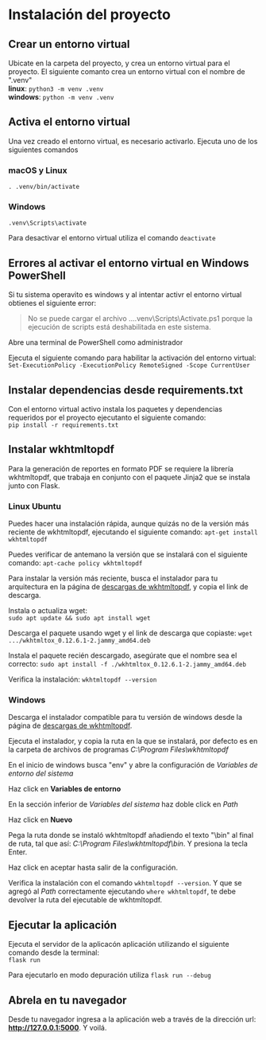 # Instalación del proyecto

## Crear un entorno virtual

Ubicate en la carpeta del proyecto, y crea un entorno virtual para el proyecto. El siguiente comanto crea un entorno virtual con el nombre de ".venv"  
**linux**: `python3 -m venv .venv`  
**windows**: `python -m venv .venv`

## Activa el entorno virtual

Una vez creado el entorno virtual, es necesario activarlo. Ejecuta uno de los siguientes comandos

### macOS y Linux

`. .venv/bin/activate`

### Windows

`.venv\Scripts\activate`

Para desactivar el entorno virtual utiliza el comando `deactivate`

## Errores al activar el entorno virtual en Windows PowerShell

Si tu sistema operavito es windows y al intentar activr el entorno virtual obtienes el siguiente error:

> No se puede cargar el archivo ...\.venv\Scripts\Activate.ps1 porque la ejecución de scripts está deshabilitada en este sistema.

Abre una terminal de PowerShell como administrador

Ejecuta el siguiente comando para habilitar la activación del entorno virtual:  
`Set-ExecutionPolicy -ExecutionPolicy RemoteSigned -Scope CurrentUser`

## Instalar dependencias desde requirements.txt

Con el entorno virtual activo instala los paquetes y dependencias requeridos por el proyecto ejecutanto el siguiente comando:  
`pip install -r requirements.txt`

## Instalar wkhtmltopdf

Para la generación de reportes en formato PDF se requiere la librería wkhtmltopdf, que trabaja en conjunto con el paquete Jinja2 que se instala junto con Flask.

### Linux Ubuntu

Puedes hacer una instalación rápida, aunque quizás no de la versión más reciente de wkhtmltopdf, ejecutando el siguiente comando:
`apt-get install wkhtmltopdf`

Puedes verificar de antemano la versión que se instalará con el siguiente comando:
`apt-cache policy wkhtmltopdf`

Para instalar la versión más reciente, busca el instalador para tu arquitectura en la página de [descargas de wkhtmltopdf](https://wkhtmltopdf.org/downloads.html), y copia el link de descarga.

Instala o actualiza wget:  
`sudo apt update && sudo apt install wget`

Descarga el paquete usando wget y el link de descarga que copiaste:
`wget .../wkhtmltox_0.12.6.1-2.jammy_amd64.deb`

Instala el paquete recién descargado, asegúrate que el nombre sea el correcto:
`sudo apt install -f ./wkhtmltox_0.12.6.1-2.jammy_amd64.deb`

Verifica la instalación:
`wkhtmltopdf --version`

### Windows

Descarga el instalador compatible para tu versión de windows desde la página de [descargas de wkhtmltopdf](https://wkhtmltopdf.org/downloads.html).

Ejecuta el instalador, y copia la ruta en la que se instalará, por defecto es en la carpeta de archivos de programas _C:\Program Files\wkhtmltopdf_

En el inicio de windows busca "env" y abre la configuración de _Variables de entorno del sistema_

Haz click en **Variables de entorno**

En la sección inferior de _Variables del sistema_ haz doble click en _Path_

Haz click en **Nuevo**

Pega la ruta donde se instaló wkhtmltopdf añadiendo el texto "\bin" al final de ruta, tal que así: _C:\Program Files\wkhtmltopdf\bin_. Y presiona la tecla Enter.

Haz click en aceptar hasta salir de la configuración.

Verifica la instalación con el comando `wkhtmltopdf --version`. Y que se agregó al _Path_ correctamente ejecutando `where wkhtmltopdf`, te debe devolver la ruta del ejecutable de wkhtmltopdf.

## Ejecutar la aplicación

Ejecuta el servidor de la aplicacón aplicación utilizando el siguiente comando desde la terminal:  
`flask run`

Para ejecutarlo en modo depuración utiliza `flask run --debug`

## Abrela en tu navegador

Desde tu navegador ingresa a la aplicación web a través de la dirección url: **http://127.0.0.1:5000**. Y voilá.

